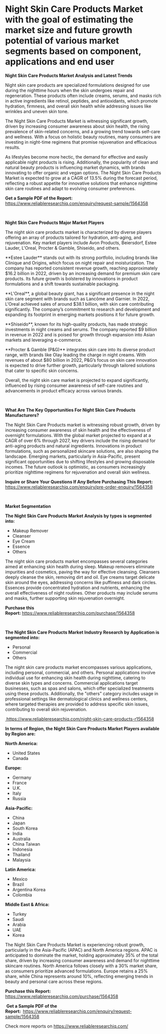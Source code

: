 <p><h1>Night Skin Care Products Market with the goal of estimating the market size and future growth potential of various market segments based on component, applications and end user</h1></p><p><strong>Night Skin Care Products Market Analysis and Latest Trends</strong></p>
<p><p>Night skin care products are specialized formulations designed for use during the nighttime hours when the skin undergoes repair and regeneration. These products often include creams, serums, and masks rich in active ingredients like retinol, peptides, and antioxidants, which promote hydration, firmness, and overall skin health while addressing issues like wrinkles and uneven skin tone.</p><p>The Night Skin Care Products Market is witnessing significant growth, driven by increasing consumer awareness about skin health, the rising prevalence of skin-related concerns, and a growing trend towards self-care and wellness. With a focus on holistic beauty routines, many consumers are investing in night-time regimens that promise rejuvenation and efficacious results.</p><p>As lifestyles become more hectic, the demand for effective and easily applicable night products is rising. Additionally, the popularity of clean and natural beauty products is influencing market dynamics, with brands innovating to offer organic and vegan options. The Night Skin Care Products Market is expected to grow at a CAGR of 13.5% during the forecast period, reflecting a robust appetite for innovative solutions that enhance nighttime skin care routines and adapt to evolving consumer preferences.</p></p>
<p><strong>Get a Sample PDF of the Report:&nbsp;</strong> <a href="https://www.reliableresearchiq.com/enquiry/request-sample/1564358?utm_campaign=2282&utm_medium=2&utm_source=Github&utm_content=ia&utm_term=04042025&utm_id=night-skin-care-products">https://www.reliableresearchiq.com/enquiry/request-sample/1564358</a></p>
<p>&nbsp;</p>
<p><strong>Night Skin Care Products Major Market Players</strong></p>
<p><p>The night skin care products market is characterized by diverse players offering an array of products tailored for hydration, anti-aging, and rejuvenation. Key market players include Avon Products, Beiersdorf, Estee Lauder, L'Oreal, Procter & Gamble, Shiseido, and others.</p><p>**Estee Lauder** stands out with its strong portfolio, including brands like Clinique and Origins, which focus on night repair and moisturization. The company has reported consistent revenue growth, reaching approximately $16.2 billion in 2022, driven by an increasing demand for premium skin care products. Its future growth is bolstered by innovations in product formulations and a shift towards sustainable packaging.</p><p>**L'Oreal**, a global beauty giant, has a significant presence in the night skin care segment with brands such as Lancôme and Garnier. In 2022, L'Oreal achieved sales of around $38.1 billion, with skin care contributing significantly. The company’s commitment to research and development and expanding its footprint in emerging markets positions it for future growth.</p><p>**Shiseido**, known for its high-quality products, has made strategic investments in night creams and serums. The company reported $9 billion in revenue in 2022 and is poised for growth through expansion into Asian markets and leveraging e-commerce.</p><p>**Procter & Gamble (P&G)** integrates skin care into its diverse product range, with brands like Olay leading the charge in night creams. With revenues of about $80 billion in 2022, P&G’s focus on skin care innovation is expected to drive further growth, particularly through tailored solutions that cater to specific skin concerns.</p><p>Overall, the night skin care market is projected to expand significantly, influenced by rising consumer awareness of self-care routines and advancements in product efficacy across various brands.</p></p>
<p>&nbsp;</p>
<p><strong>What Are The Key Opportunities For Night Skin Care Products Manufacturers?</strong></p>
<p><p>The Night Skin Care Products market is witnessing robust growth, driven by increasing consumer awareness of skin health and the effectiveness of overnight formulations. With the global market projected to expand at a CAGR of over 6% through 2027, key drivers include the rising demand for anti-aging products and natural ingredients. Innovations in product formulations, such as personalized skincare solutions, are also shaping the landscape. Emerging markets, particularly in Asia-Pacific, present significant opportunities due to shifting lifestyles and growing disposable incomes. The future outlook is optimistic, as consumers increasingly prioritize nighttime regimens for rejuvenation and overall skin wellness.</p></p>
<p><strong>Inquire or Share Your Questions If Any Before Purchasing This Report:</strong> <a href="https://www.reliableresearchiq.com/enquiry/pre-order-enquiry/1564358?utm_campaign=2282&utm_medium=2&utm_source=Github&utm_content=ia&utm_term=04042025&utm_id=night-skin-care-products">https://www.reliableresearchiq.com/enquiry/pre-order-enquiry/1564358</a></p>
<p>&nbsp;</p>
<p><strong>Market Segmentation</strong></p>
<p><strong>The Night Skin Care Products Market Analysis by types is segmented into:</strong></p>
<p><ul><li>Makeup Remover</li><li>Cleanser</li><li>Eye Cream</li><li>Essence</li><li>Others</li></ul></p>
<p><p>The night skin care products market encompasses several categories aimed at enhancing skin health during sleep. Makeup removers eliminate impurities and cosmetics, paving the way for effective cleansing. Cleansers deeply cleanse the skin, removing dirt and oil. Eye creams target delicate skin around the eyes, addressing concerns like puffiness and dark circles. Essences provide concentrated hydration and nutrients, enhancing the overall effectiveness of night routines. Other products may include serums and masks, further supporting skin rejuvenation overnight.</p></p>
<p><strong>Purchase this Report:&nbsp;</strong><a href="https://www.reliableresearchiq.com/purchase/1564358?utm_campaign=2282&utm_medium=2&utm_source=Github&utm_content=ia&utm_term=04042025&utm_id=night-skin-care-products">https://www.reliableresearchiq.com/purchase/1564358</a></p>
<p>&nbsp;</p>
<p><strong>The Night Skin Care Products Market Industry Research by Application is segmented into:</strong></p>
<p><ul><li>Personal</li><li>Commercial</li><li>Others</li></ul></p>
<p><p>The night skin care products market encompasses various applications, including personal, commercial, and others. Personal applications involve individual use for enhancing skin health during nighttime, catering to diverse skin types and concerns. Commercial applications target businesses, such as spas and salons, which offer specialized treatments using these products. Additionally, the "others" category includes usage in professional settings like dermatological clinics and wellness centers, where targeted therapies are provided to address specific skin issues, contributing to overall skin rejuvenation.</p></p>
<p><a href="https://www.reliableresearchiq.com/night-skin-care-products-r1564358?utm_campaign=2282&utm_medium=2&utm_source=Github&utm_content=ia&utm_term=04042025&utm_id=night-skin-care-products">&nbsp;https://www.reliableresearchiq.com/night-skin-care-products-r1564358</a></p>
<p><strong>In terms of Region, the Night Skin Care Products Market Players available by Region are:</strong></p>
<p>
    <p> <strong> North America: </strong>
        <ul>
            <li>United States</li>
            <li>Canada</li>
        </ul>
        </p> 
    <p> <strong> Europe: </strong>
        <ul>
            <li>Germany</li>
            <li>France</li>
            <li>U.K.</li>
            <li>Italy</li>
            <li>Russia</li>
        </ul>
        </p> 
    <p> <strong> Asia-Pacific: </strong>
        <ul>
            <li>China</li>
            <li>Japan</li>
            <li>South Korea</li>
            <li>India</li>
            <li>Australia</li>
            <li>China Taiwan</li>
            <li>Indonesia</li>
            <li>Thailand</li>
            <li>Malaysia</li>
        </ul>
        </p> 
    <p> <strong> Latin America: </strong>
        <ul>
            <li>Mexico</li>
            <li>Brazil</li>
            <li>Argentina Korea</li>
            <li>Colombia</li>
        </ul>
        </p> 
    <p> <strong> Middle East & Africa: </strong>
        <ul>
            <li>Turkey</li>
            <li>Saudi</li>
            <li>Arabia</li>
            <li>UAE</li>
            <li>Korea</li>
        </ul>
    </p>
    </p>
<p><p>The Night Skin Care Products Market is experiencing robust growth, particularly in the Asia-Pacific (APAC) and North America regions. APAC is anticipated to dominate the market, holding approximately 35% of the total share, driven by increasing consumer awareness and demand for nighttime skincare routines. North America follows closely with a 30% market share, as consumers prioritize advanced formulations. Europe retains a 25% share, while China represents around 10%, reflecting emerging trends in beauty and personal care across these regions.</p></p>
<p><strong>Purchase this Report: </strong><a href="https://www.reliableresearchiq.com/purchase/1564358?utm_campaign=2282&utm_medium=2&utm_source=Github&utm_content=ia&utm_term=04042025&utm_id=night-skin-care-products">https://www.reliableresearchiq.com/purchase/1564358</a></p>
<p>&nbsp;<strong>Get a Sample PDF of the Report:&nbsp;&nbsp;</strong><a href="https://www.reliableresearchiq.com/enquiry/request-sample/1564358?utm_campaign=2282&utm_medium=2&utm_source=Github&utm_content=ia&utm_term=04042025&utm_id=night-skin-care-products">https://www.reliableresearchiq.com/enquiry/request-sample/1564358</a></p>
<p><strong></strong></p>
<p>Check more reports on <a href="https://www.reliableresearchiq.com/?utm_campaign=2282&utm_medium=2&utm_source=Github&utm_content=ia&utm_term=04042025&utm_id=night-skin-care-products">https://www.reliableresearchiq.com/</a></p>